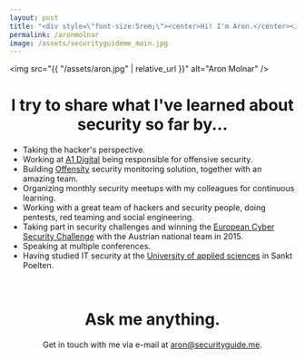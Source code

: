 ```yaml
---
layout: post
title: "<div style=\"font-size:5rem;\"><center>Hi! I'm Aron.</center></div>"
permalink: /aronmolnar
image: /assets/securityguideme_main.jpg
---
```


<img src="{{ "/assets/aron.jpg" | relative_url }}" alt="Aron Molnar" />
# <center>I try to share what I've learned about security so far by...</center>

 * Taking the hacker's perspective.
 * Working at <a href="https://a1.digital/" target="_blank" rel="noopener">A1 Digital</a> being responsible for offensive security.
 * Building <a href="https://www.offensity.com" target="_blank" rel="noopener">Offensity</a> security monitoring solution, together with an amazing team.
 * Organizing monthly security meetups with my colleagues for continuous learning.
 * Working with a great team of hackers and security people, doing pentests, red teaming and social engineering.
 * Taking part in security challenges and winning the <a href="https://europeancybersecuritychallenge.eu/" target="_blank" rel="noopener">European Cyber Security Challenge</a> with the Austrian national team in 2015.
 * Speaking at multiple conferences.
 * Having studied IT security at the <a target="_blank" rel="noopener" href="https://www.fhstp.ac.at">University of applied sciences</a> in Sankt Poelten.

<br />

# <center>Ask me anything.</center>
<center>
Get in touch with me via e-mail at <a href="&#x6d;&#x61;&#x69;&#x6c;&#x74;&#x6f;&#x3a;&#x61;&#x72;&#x6f;&#x6e;&#x40;&#x73;&#x65;&#x63;&#x75;&#x72;&#x69;&#x74;&#x79;&#x67;&#x75;&#x69;&#x64;&#x65;&#x2e;&#x6d;&#x65;">&#x61;&#x72;&#x6f;&#x6e;&#x40;&#x73;&#x65;&#x63;&#x75;&#x72;&#x69;&#x74;&#x79;&#x67;<!-- mail@example.com -->&#x75;&#x69;&#x64;&#x65;&#x2e;&#x6d;&#x65;</a>.
</center>
